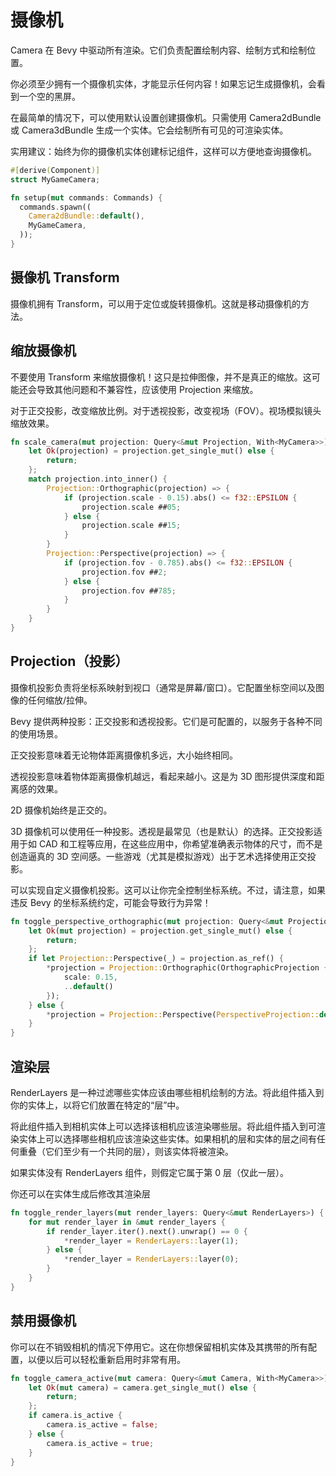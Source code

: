 # 摄像机

Camera 在 Bevy 中驱动所有渲染。它们负责配置绘制内容、绘制方式和绘制位置。

你必须至少拥有一个摄像机实体，才能显示任何内容！如果忘记生成摄像机，会看到一个空的黑屏。

在最简单的情况下，可以使用默认设置创建摄像机。只需使用 Camera2dBundle 或 Camera3dBundle 生成一个实体。它会绘制所有可见的可渲染实体。

实用建议：始终为你的摄像机实体创建标记组件，这样可以方便地查询摄像机。
```rust
#[derive(Component)]
struct MyGameCamera;

fn setup(mut commands: Commands) {
  commands.spawn((
    Camera2dBundle::default(),
    MyGameCamera,
  ));
}
```

## 摄像机 Transform
摄像机拥有 Transform，可以用于定位或旋转摄像机。这就是移动摄像机的方法。

## 缩放摄像机
不要使用 Transform 来缩放摄像机！这只是拉伸图像，并不是真正的缩放。这可能还会导致其他问题和不兼容性，应该使用 Projection 来缩放。

对于正交投影，改变缩放比例。对于透视投影，改变视场（FOV）。视场模拟镜头缩放效果。
```rust
fn scale_camera(mut projection: Query<&mut Projection, With<MyCamera>>) {
    let Ok(projection) = projection.get_single_mut() else {
        return;
    };
    match projection.into_inner() {
        Projection::Orthographic(projection) => {
            if (projection.scale - 0.15).abs() <= f32::EPSILON {
                projection.scale ##05;
            } else {
                projection.scale ##15;
            }
        }
        Projection::Perspective(projection) => {
            if (projection.fov - 0.785).abs() <= f32::EPSILON {
                projection.fov ##2;
            } else {
                projection.fov ##785;
            }
        }
    }
}
```

## Projection（投影）
摄像机投影负责将坐标系映射到视口（通常是屏幕/窗口）。它配置坐标空间以及图像的任何缩放/拉伸。

Bevy 提供两种投影：正交投影和透视投影。它们是可配置的，以服务于各种不同的使用场景。

正交投影意味着无论物体距离摄像机多远，大小始终相同。

透视投影意味着物体距离摄像机越远，看起来越小。这是为 3D 图形提供深度和距离感的效果。

2D 摄像机始终是正交的。

3D 摄像机可以使用任一种投影。透视是最常见（也是默认）的选择。正交投影适用于如 CAD 和工程等应用，在这些应用中，你希望准确表示物体的尺寸，而不是创造逼真的 3D 空间感。一些游戏（尤其是模拟游戏）出于艺术选择使用正交投影。

可以实现自定义摄像机投影。这可以让你完全控制坐标系统。不过，请注意，如果违反 Bevy 的坐标系统约定，可能会导致行为异常！
```rust
fn toggle_perspective_orthographic(mut projection: Query<&mut Projection, With<MyCamera>>) {
    let Ok(mut projection) = projection.get_single_mut() else {
        return;
    };
    if let Projection::Perspective(_) = projection.as_ref() {
        *projection = Projection::Orthographic(OrthographicProjection {
            scale: 0.15,
            ..default()
        });
    } else {
        *projection = Projection::Perspective(PerspectiveProjection::default());
    }
}
```

## 渲染层
RenderLayers 是一种过滤哪些实体应该由哪些相机绘制的方法。将此组件插入到你的实体上，以将它们放置在特定的“层”中。

将此组件插入到相机实体上可以选择该相机应该渲染哪些层。将此组件插入到可渲染实体上可以选择哪些相机应该渲染这些实体。如果相机的层和实体的层之间有任何重叠（它们至少有一个共同的层），则该实体将被渲染。

如果实体没有 RenderLayers 组件，则假定它属于第 0 层（仅此一层）。

你还可以在实体生成后修改其渲染层
```rust
fn toggle_render_layers(mut render_layers: Query<&mut RenderLayers>) {
    for mut render_layer in &mut render_layers {
        if render_layer.iter().next().unwrap() == 0 {
            *render_layer = RenderLayers::layer(1);
        } else {
            *render_layer = RenderLayers::layer(0);
        }
    }
}
```

## 禁用摄像机
你可以在不销毁相机的情况下停用它。这在你想保留相机实体及其携带的所有配置，以便以后可以轻松重新启用时非常有用。
```rust
fn toggle_camera_active(mut camera: Query<&mut Camera, With<MyCamera>>) {
    let Ok(mut camera) = camera.get_single_mut() else {
        return;
    };
    if camera.is_active {
        camera.is_active = false;
    } else {
        camera.is_active = true;
    }
}
```